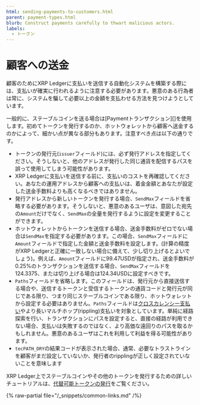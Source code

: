 ```yaml
---
html: sending-payments-to-customers.html
parent: payment-types.html
blurb: Construct payments carefully to thwart malicious actors.
labels:
  - トークン
---
```

# 顧客への送金

顧客のためにXRP Ledgerに支払いを送信する自動化システムを構築する際には、支払いが確実に行われるように注意する必要があります。悪意のある行為者は常に、システムを騙して必要以上の金額を支払わせる方法を見つけようとしています。

一般的に、ステーブルコインを送る場合は[Paymentトランザクション][]を使用します。初めてトークンを発行するのか、ホットウォレットから顧客へ送金するのかによって、細かい点が異なる部分もあります。注意すべき点は以下の通りです。

- トークンの発行元(`issuer`フィールド)には、必ず発行アドレスを指定してください。そうしないと、他のアドレスが発行した同じ通貨を配信するパスを誤って使用してしまう可能性があります。
- XRP Ledgerに支払いを送信する前に、支払いのコストを再確認してください。あなたの運用アドレスから顧客への支払いは、着金金額とあなたが設定した送金手数料よりも高くなるべきではありません。
- 発行アドレスから新しいトークンを発行する場合、`SendMax`フィールドを省略する必要があります。そうしないと、悪意のあるユーザは、意図した宛先の`Amount`だけでなく、`SendMax`の全量を発行するように設定を変更することができます。
- ホットウォレットからトークンを送信する場合、送金手数料がゼロでない場合は`SendMax`を指定する必要があります。この場合、`SendMax`フィールドに`Amount`フィールドで指定した金額と送金手数料を設定します。(計算の精度がXRP Ledgerと正確に一致しない場合に備えて、少し切り上げるとよいでしょう)。例えば、`Amount`フィールドに99.47USDが指定され、送金手数料が0.25%のトランザクションを送信する場合、`SendMax`フィールドを124.3375、または切り上げる場合は124.34USDに設定すべきです。
- `Paths`フィールドを省略します。このフィールドは、発行元から直接送信する場合や、送信するトークンと受信するトークンの通貨コードと発行元が同じである限り、つまり同じステーブルコインである限り、ホットウォレットから設定する必要はありません。`Paths`フィールドは[クロスカレンシー支払い](cross-currency-payments.md)やより長いマルチホップ(rippling)支払いを対象としています。単純に経路探索を行い、トランザクションにパスを設定すると、直接の経路が利用できない場合、支払いは失敗するのではなく、より高価な遠回りのパスを取るかもしれません。悪意のあるユーザはこれを利用して利益を得る可能性があります。
- `tecPATH_DRY`の結果コードが表示された場合、通常、必要なトラストラインを顧客がまだ設定していないか、発行者のripplingが正しく設定されていないことを意味します

XRP Ledger上でステーブルコインやその他のトークンを発行するための詳しいチュートリアルは、[代替可能トークンの発行](../../tutorials/use-tokens/issue-a-fungible-token.md)をご覧ください。

{% raw-partial file="/_snippets/common-links.md" /%}
